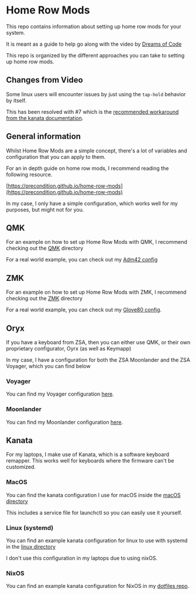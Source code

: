 # Home Row Mods

This repo contains information about setting up home row mods for your system.

It is meant as a guide to help go along with the video by [Dreams of Code](https://youtube.com/@dreamsofcode)

This repo is organized by the different approaches you can take to setting up home row mods.

## Changes from Video

Some linux users will encounter issues by just using the `tap-hold` behavior by itself.

This has been resolved with #7 which is the [recommended workaround from the kanata documentation](https://github.com/jtroo/kanata/blob/main/docs/config.adoc#tap-hold).

## General information

Whilst Home Row Mods are a simple concept, there's a lot of variables and configuration that you can
apply to them.

For an in depth guide on home row mods, I recommend reading the following resource. 

[https://precondition.github.io/home-row-mods](https://precondition.github.io/home-row-mods)

In my case, I only have a simple configuration, which works well for my purposes, but might not for you.

## QMK

For an example on how to set up Home Row Mods with QMK, I recommend checking out the [QMK](./qmk) directory

For a real world example, you can check out my [Adm42 config]()

## ZMK

For an example on how to set up Home Row Mods with ZMK, I recommend checking out the [ZMK](./qmk) directory

For a real world example, you can check out my [Glove80 config](https://github.com/elliottminns/glove80-zmk-config).

## Oryx

If you have a keyboard from ZSA, then you can either use QMK, or their own proprietary configurator, Oyrx (as well as Keymapp)

In my case, I have a configuration for both the ZSA Moonlander and the ZSA Voyager, which you can find below

### Voyager

You can find my Voyager configuration [here](https://configure.zsa.io/voyager/layouts/Q5rEz/KE6Vl/0). 

### Moonlander

You can find my Moonlander configuration [here](https://configure.zsa.io/moonlander/layouts/E56O6/yJ5nB/0).

## Kanata

For my laptops, I make use of Kanata, which is a software keyboard remapper. This works well for keyboards where the firmware
can't be customized.

### MacOS

You can find the kanata configuration I use for macOS inside the [macOS directory](./kanata/macos)

This includes a service file for launchctl so you can easily use it yourself.

### Linux (systemd)

You can find an example kanata configuration for linux to use with systemd in the [linux directory](./kanata/linux)

I don't use this configuration in my laptops due to using nixOS.

### NixOS

You can find an example kanata configuration for NixOS in my [dotfiles repo](https://github.com/elliottminns/dotfiles/blob/a204380f1b256ad726980fe8694106ef486594e6/nix/configuration.nix#L310-L346).
